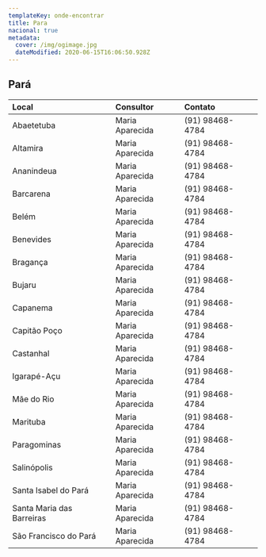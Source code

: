 ```yaml
---
templateKey: onde-encontrar
title: Para
nacional: true
metadata:
  cover: /img/ogimage.jpg
  dateModified: 2020-06-15T16:06:50.928Z
---
```

## Pará

| Local                     | Consultor       | Contato         |
| :------------------------ | :-------------- | :-------------- |
| Abaetetuba                | Maria Aparecida | (91) 98468-4784 |
| Altamira                  | Maria Aparecida | (91) 98468-4784 |
| Ananindeua                | Maria Aparecida | (91) 98468-4784 |
| Barcarena                 | Maria Aparecida | (91) 98468-4784 |
| Belém                     | Maria Aparecida | (91) 98468-4784 |
| Benevides                 | Maria Aparecida | (91) 98468-4784 |
| Bragança                  | Maria Aparecida | (91) 98468-4784 |
| Bujaru                    | Maria Aparecida | (91) 98468-4784 |
| Capanema                  | Maria Aparecida | (91) 98468-4784 |
| Capitão Poço              | Maria Aparecida | (91) 98468-4784 |
| Castanhal                 | Maria Aparecida | (91) 98468-4784 |
| Igarapé-Açu               | Maria Aparecida | (91) 98468-4784 |
| Mãe do Rio                | Maria Aparecida | (91) 98468-4784 |
| Marituba                  | Maria Aparecida | (91) 98468-4784 |
| Paragominas               | Maria Aparecida | (91) 98468-4784 |
| Salinópolis               | Maria Aparecida | (91) 98468-4784 |
| Santa Isabel do Pará      | Maria Aparecida | (91) 98468-4784 |
| Santa Maria das Barreiras | Maria Aparecida | (91) 98468-4784 |
| São Francisco do Pará     | Maria Aparecida | (91) 98468-4784 |


